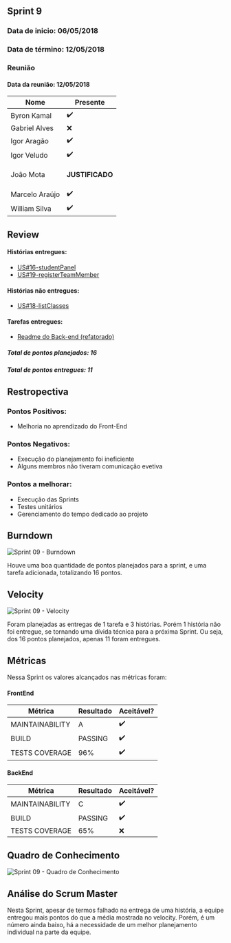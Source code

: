 ## Sprint 9
### Data de inicio: 06/05/2018
### Data de término: 12/05/2018

### Reunião
#### Data da reunião: 12/05/2018

|Nome|Presente|
|----|----|
|Byron Kamal|:heavy_check_mark: |
|Gabriel Alves|:x: |
|Igor Aragão|:heavy_check_mark: |
|Igor Veludo|:heavy_check_mark: |
|João Mota|<p><strong>JUSTIFICADO</strong></p> |
|Marcelo Araújo|:heavy_check_mark: |
|William Silva|:heavy_check_mark: |

## Review
#### Histórias entregues:
- [US#16-studentPanel](https://github.com/fga-gpp-mds/2018.1-IncluCare_API/issues/38)
- [US#19-registerTeamMember](https://github.com/fga-gpp-mds/2018.1-IncluCare_API/issues/70)

#### Histórias não entregues:
- [US#18-listClasses](https://github.com/fga-gpp-mds/2018.1-IncluCare_API/issues/69)

#### Tarefas entregues:
- [Readme do Back-end (refatorado)](https://github.com/fga-gpp-mds/2018.1-IncluCare_API/issues/76)

##### Total de pontos planejados: 16
##### Total de pontos entregues: 11

## Restropectiva
### Pontos Positivos:
<ul>
   <li>Melhoria no aprendizado do Front-End</li>
</ul>

### Pontos Negativos:

<ul>
  <li>Execução do planejamento foi ineficiente</li>
  <li>Alguns membros não tiveram comunicação evetiva</li>
</ul>

### Pontos a melhorar:

<ul>
  <li>Execução das Sprints</li>
  <li>Testes unitários</li>
  <li>Gerenciamento do tempo dedicado ao projeto</li>
</ul>

## Burndown
![Sprint 09 - Burndown](https://i.imgur.com/jYxEW1Q.png)

Houve uma boa quantidade de pontos planejados para a sprint, e uma tarefa adicionada, totalizando 16 pontos.

## Velocity
![Sprint 09 - Velocity](https://i.imgur.com/9GUDipH.png)

Foram planejadas as entregas de 1 tarefa e 3 histórias. Porém 1 história não foi entregue, se tornando uma dívida técnica para a próxima Sprint. Ou seja, dos 16 pontos planejados, apenas 11 foram entregues.

## Métricas
Nessa Sprint os valores alcançados nas métricas foram:

#### FrontEnd
|Métrica|Resultado|Aceitável?|
|----|----|----|
|MAINTAINABILITY|A|:heavy_check_mark:|
|BUILD|PASSING|:heavy_check_mark:|
|TESTS COVERAGE|96%|:heavy_check_mark:|

#### BackEnd
|Métrica|Resultado|Aceitável?|
|----|----|----|
|MAINTAINABILITY|C|:heavy_check_mark:|
|BUILD|PASSING|:heavy_check_mark:|
|TESTS COVERAGE|65%|:x:|

## Quadro de Conhecimento
![Sprint 09 - Quadro de Conhecimento](https://i.imgur.com/bAGhntW.png)

## Análise do Scrum Master
Nesta Sprint, apesar de termos falhado na entrega de uma história, a equipe entregou mais pontos do que a média mostrada no velocity. Porém, é um número ainda baixo, há a necessidade de um melhor planejamento individual na parte da equipe.
